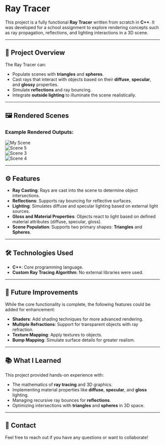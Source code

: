 # **Ray Tracer**  

This project is a fully functional **Ray Tracer** written from scratch in **C++**. It was developed for a school assignment to explore rendering concepts such as ray propagation, reflections, and lighting interactions in a 3D scene.  

---

## 🎯 **Project Overview**  

The Ray Tracer can:  
- Populate scenes with **triangles** and **spheres**.  
- Cast rays that interact with objects based on their **diffuse**, **specular**, and **glossy** properties.  
- Simulate **reflections** and ray bouncing.  
- Integrate **outside lighting** to illuminate the scene realistically.  

---

## 🖼️ **Rendered Scenes**  

### Example Rendered Outputs:  

![My Scene](https://github.com/user-attachments/assets/f7bc9a5e-57f1-4122-aacd-dac3888383cf)  
![Scene 5](https://github.com/user-attachments/assets/229c4cf0-89d5-4af6-a7af-d99c4c248ed6)  
![Scene 3](https://github.com/user-attachments/assets/836796e8-8e04-4769-a8f1-df907da39afe)  
![Scene 4](https://github.com/user-attachments/assets/4224928a-a724-425b-957c-640afd862c02)  

---

## ⚙️ **Features**  

- **Ray Casting**: Rays are cast into the scene to determine object intersections.  
- **Reflections**: Supports ray bouncing for reflective surfaces.  
- **Lighting**: Simulates diffuse and specular lighting based on external light sources.  
- **Gloss and Material Properties**: Objects react to light based on defined material attributes (diffuse, specular, gloss).  
- **Scene Population**: Supports two primary shapes: **Triangles** and **Spheres**.  

---

## 🛠️ **Technologies Used**  

- **C++**: Core programming language.  
- **Custom Ray Tracing Algorithm**: No external libraries were used.  

---

## 🚀 **Future Improvements**  

While the core functionality is complete, the following features could be added for enhancement:  
- **Shaders**: Add shading techniques for more advanced rendering.  
- **Multiple Refractions**: Support for transparent objects with ray refraction.  
- **Texture Mapping**: Apply textures to objects.  
- **Bump Mapping**: Simulate surface details for greater realism.  

---

## 📚 **What I Learned**  

This project provided hands-on experience with:  
- The mathematics of **ray tracing** and 3D graphics.  
- Implementing material properties like **diffuse**, **specular**, and **gloss** lighting.  
- Managing recursive ray bounces for **reflections**.  
- Optimizing intersections with **triangles** and **spheres** in 3D space.  

---

## 📧 **Contact**  

Feel free to reach out if you have any questions or want to collaborate!  
